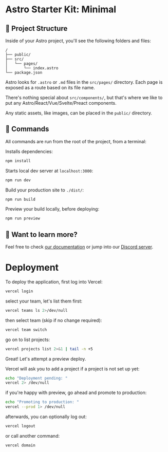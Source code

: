 # Astro Starter Kit: Minimal

## 🚀 Project Structure

Inside of your Astro project, you'll see the following folders and files:

```
/
├── public/
├── src/
│   └── pages/
│       └── index.astro
└── package.json
```

Astro looks for `.astro` or `.md` files in the `src/pages/` directory. Each page is exposed as a route based on its file name.

There's nothing special about `src/components/`, but that's where we like to put any Astro/React/Vue/Svelte/Preact components.

Any static assets, like images, can be placed in the `public/` directory.

## 🧞 Commands

All commands are run from the root of the project, from a terminal:

Installs dependencies:
```sh
npm install
```

Starts local dev server at `localhost:3000`:
```sh
npm run dev
```

Build your production site to `./dist/`:
```sh
npm run build
```

Preview your build locally, before deploying:
```sh
npm run preview
```

## 👀 Want to learn more?

Feel free to check [our documentation](https://docs.astro.build) or jump into our [Discord server](https://astro.build/chat).

# Deployment

To deploy the application, first log into Vercel:

```sh
vercel login
```

select your team, let's list them first:

```sh { interactive=false }
vercel teams ls 2>/dev/null
```

then select team (skip if no change required):

```sh
vercel team switch
```

go on to list projects:

```sh { interactive=false }
vercel projects list 2>&1 | tail -n +5
```

Great! Let's attempt a preview deploy.

Vercel will ask you to add a project if a project is not set up yet:

```sh { interactive=false }
echo "Deployment pending: "
vercel 2> /dev/null
```

if you're happy with preview, go ahead and promote to production:
```sh { interactive=false }
echo "Promoting to production: "
vercel --prod 1> /dev/null
```

afterwards, you can optionally log out:

```sh
vercel logout
```

or call another command:

```sh
vercel domain
```
